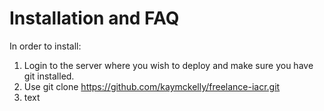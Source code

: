 # Installation and FAQ
In order to install:

1. Login to the server where you wish to deploy and make sure you have git installed.
2. Use
  git clone https://github.com/kaymckelly/freelance-iacr.git
3. text
